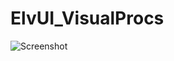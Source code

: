 # ElvUI_VisualProcs

![Screenshot](https://cloud.githubusercontent.com/assets/590348/22838354/d21aa0a6-efd5-11e6-8f8f-4aabbfef50b2.jpg)
